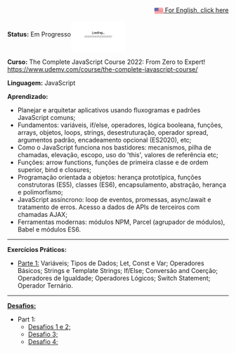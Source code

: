 <p align="right"><a href="README.md"><img src="img/us-flag.png" height="20" align="center">  For English, click here </a></p>

**Status:** Em Progresso<img src="img/loading.gif" height="70" align="middle"></img>
 
**Curso:** The Complete JavaScript Course 2022: From Zero to Expert! https://www.udemy.com/course/the-complete-javascript-course/

**Linguagem:** JavaScript

**Aprendizado:**
- Planejar e arquitetar aplicativos usando fluxogramas e padrões JavaScript comuns;
- Fundamentos: variáveis, if/else, operadores, lógica booleana, funções, arrays, objetos, loops, strings, desestruturação, operador spread, argumentos padrão, encadeamento opcional (ES2020), etc;
- Como o JavaScript funciona nos bastidores: mecanismos, pilha de chamadas, elevação, escopo, uso do 'this', valores de referência etc;
- Funções: arrow functions, funções de primeira classe e de ordem superior, bind e closures;
- Programação orientada a objetos: herança prototípica, funções construtoras (ES5), classes (ES6), encapsulamento, abstração, herança e polimorfismo;
- JavaScript assíncrono: loop de eventos, promessas, async/await e tratamento de erros. Acesso a dados de APIs de terceiros com chamadas AJAX;
- Ferramentas modernas: módulos NPM, Parcel (agrupador de módulos), Babel e módulos ES6.

------------------------------------------------------------------------------------------------------------------------------------------------------- 

 

**Exercícios Práticos:**
- <a href="Part1/practiceExercises.js">Parte 1:</a> Variáveis; Tipos de Dados; Let, Const e Var; Operadores Básicos; Strings e Template Strings;
If/Else; Conversão and Coerção; Operadores de Igualdade; Operadores Lógicos; Switch Statement; Operador Ternário.

------------------------------------------------------------------------------------------------------------------------------------------------------- 
 

**<a href="all-coding-challenges.pdf">Desafios:</a>**
- Part 1:
  - <a href="Part1/codingChallenge1_2.js">Desafios 1 e 2;</a>
  - <a href="Part1/codingChallenge3.js">Desafio 3;</a>
  - <a href="Part1/codingChallenge4.js">Desafio 4;</a>

 

 



 


